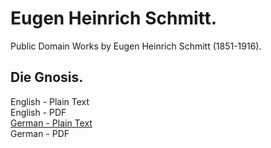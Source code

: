# Eugen Heinrich Schmitt.

Public Domain Works by Eugen Heinrich Schmitt (1851-1916).

## Die Gnosis.

English - Plain Text  
English - PDF  
[German - Plain Text](die-gnosis/full-text-german.md)  
German - PDF  

